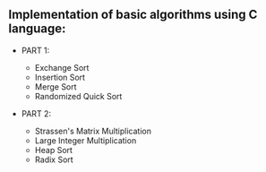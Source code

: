 ## Implementation of basic algorithms using C language:

* PART 1:
	* Exchange Sort
	* Insertion Sort
	* Merge Sort
	* Randomized Quick Sort

* PART 2:
	* Strassen's Matrix Multiplication
	* Large Integer Multiplication
	* Heap Sort
	* Radix Sort